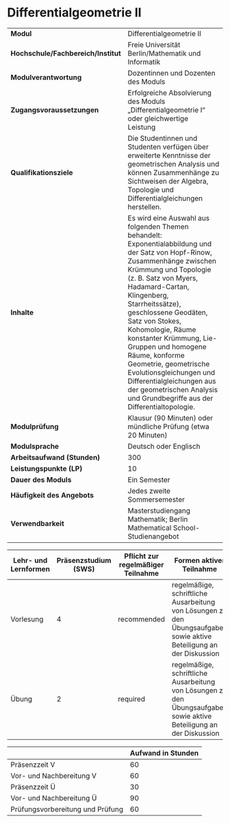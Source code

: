 # Differentialgeometrie II
|                                    |   |
|------------------------------------|---|
|**Modul**                           | Differentialgeometrie II |
|**Hochschule/Fachbereich/Institut** | Freie Universität Berlin/Mathematik und Informatik |
|**Modulverantwortung**              | Dozentinnen und Dozenten des Moduls |
|**Zugangsvoraussetzungen**          | Erfolgreiche Absolvierung des Moduls „Differentialgeometrie I“ oder gleichwertige<br>Leistung |
|**Qualifikationsziele**             | Die Studentinnen und Studenten verfügen über erweiterte Kenntnisse der geometrischen Analysis und können Zusammenhänge zu Sichtweisen der Algebra, Topologie und Differentialgleichungen herstellen. |
|**Inhalte**                         | Es wird eine Auswahl aus folgenden Themen behandelt: Exponentialabbildung und der Satz von Hopf-Rinow, Zusammenhänge zwischen Krümmung und Topologie (z. B. Satz von Myers, Hadamard-Cartan, Klingenberg, Starrheitssätze), geschlossene Geodäten, Satz von Stokes, Kohomologie, Räume konstanter Krümmung, Lie-Gruppen und homogene Räume, konforme Geometrie, geometrische Evolutionsgleichungen und Differentialgleichungen aus der geometrischen Analysis und Grundbegriffe aus der Differentialtopologie. |
|**Modulprüfung**                    | Klausur (90 Minuten) oder mündliche Prüfung (etwa 20 Minuten) |
|**Modulsprache**                    | Deutsch oder Englisch |
|**Arbeitsaufwand (Stunden)**        | 300 |
|**Leistungspunkte (LP)**            | 10 |
|**Dauer des Moduls**                | Ein Semester |
|**Häufigkeit des Angebots**         | Jedes zweite Sommersemester |
|**Verwendbarkeit**                  | Masterstudiengang Mathematik; Berlin Mathematical School-Studienangebot |

| Lehr- und Lernformen | Präsenzstudium <br> (SWS) | Pflicht zur regelmäßiger Teilnahme | Formen aktiver Teilnahme |
| ---------------------|---------------------------|------------------------------------|------------------------- |
| Vorlesung            | 4                         | recommended                        | regelmäßige, schriftliche Ausarbeitung von Lösungen zu den Übungsaufgaben sowie aktive Beteiligung an der Diskussion |
| Übung                | 2                         | required                           | regelmäßige, schriftliche Ausarbeitung von Lösungen zu den Übungsaufgaben sowie aktive Beteiligung an der Diskussion |

|   | Aufwand in Stunden |
| - |--------------------|
| Präsenzzeit V                            | 60    |
| Vor- und Nachbereitung V                 | 60    |
| Präsenzzeit Ü                            | 30    |
| Vor- und Nachbereitung Ü                 | 90    |
| Prüfungsvorbereitung und Prüfung         | 60    |

